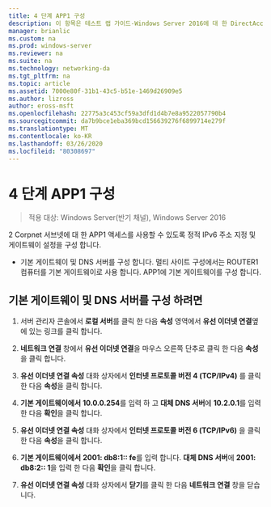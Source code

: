 ```yaml
---
title: 4 단계 APP1 구성
description: 이 항목은 테스트 랩 가이드-Windows Server 2016에 대 한 DirectAccess 멀티 사이트 배포 시연의 일부입니다.
manager: brianlic
ms.custom: na
ms.prod: windows-server
ms.reviewer: na
ms.suite: na
ms.technology: networking-da
ms.tgt_pltfrm: na
ms.topic: article
ms.assetid: 7000e80f-31b1-43c5-b51e-1469d26909e5
ms.author: lizross
author: eross-msft
ms.openlocfilehash: 22775a3c453cf59a3dfd1d4b7e8a9522057790b4
ms.sourcegitcommit: da7b9bce1eba369bcd156639276f6899714e279f
ms.translationtype: MT
ms.contentlocale: ko-KR
ms.lasthandoff: 03/26/2020
ms.locfileid: "80308697"
---
```

# <a name="step-4-configure-app1"></a>4 단계 APP1 구성

>적용 대상: Windows Server(반기 채널), Windows Server 2016

2 Corpnet 서브넷에 대 한 APP1 액세스를 사용할 수 있도록 정적 IPv6 주소 지정 및 게이트웨이 설정을 구성 합니다.  
  
- 기본 게이트웨이 및 DNS 서버를 구성 합니다. 멀티 사이트 구성에서는 ROUTER1 컴퓨터를 기본 게이트웨이로 사용 합니다. APP1에 기본 게이트웨이를 구성 합니다.  
  
## <a name="to-configure-the-default-gateway-and-dns-server"></a>기본 게이트웨이 및 DNS 서버를 구성 하려면  
  
1.  서버 관리자 콘솔에서 **로컬 서버**를 클릭 한 다음 **속성** 영역에서 **유선 이더넷 연결**옆에 있는 링크를 클릭 합니다.  
  
2.  **네트워크 연결** 창에서 **유선 이더넷 연결**을 마우스 오른쪽 단추로 클릭 한 다음 **속성**을 클릭 합니다.  
  
3.  **유선 이더넷 연결 속성** 대화 상자에서 **인터넷 프로토콜 버전 4 (TCP/IPv4)** 를 클릭 한 다음 **속성**을 클릭 합니다.  
  
4.  **기본 게이트웨이에서** **10.0.0.254**를 입력 하 고 **대체 DNS 서버**에 **10.2.0.1**를 입력 한 다음 **확인**을 클릭 합니다.  
  
5.  **유선 이더넷 연결 속성** 대화 상자에서 **인터넷 프로토콜 버전 6 (TCP/IPv6)** 을 클릭 한 다음 **속성**을 클릭 합니다.  
  
6.  **기본 게이트웨이에서** **2001: db8:1:: fe**를 입력 합니다. **대체 DNS 서버**에 **2001: db8:2:: 1**을 입력 한 다음 **확인**을 클릭 합니다.  
  
7.  **유선 이더넷 연결 속성** 대화 상자에서 **닫기**를 클릭 한 다음 **네트워크 연결** 창을 닫습니다.  
  


